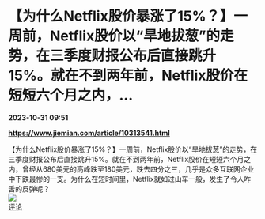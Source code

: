 # 【为什么Netflix股价暴涨了15%？】一周前，Netflix股价以“旱地拔葱”的走势，在三季度财报公布后直接跳升15%。就在不到两年前，Netflix股价在短短六个月之内，...

**2023-10-31 09:51**

**https://www.jiemian.com/article/10313541.html**

【为什么Netflix股价暴涨了15%？】一周前，Netflix股价以“旱地拔葱”的走势，在三季度财报公布后直接跳升15%。就在不到两年前，Netflix股价在短短六个月之内，曾经从680美元的高峰跌至180美元，跌去四分之三，几乎是众多互联网企业中下跌最惨的一支。为什么在短时间里，Netflix就如过山车一般，发生了令人咋舌的反弹呢？  
![](https://img3.chouti.com/CHOUTI_20231031/A19E0E195AAA42C4BF12082F604CD32D_W281H281.jpeg)  
[评论](https://m.chouti.com/link/40459660)